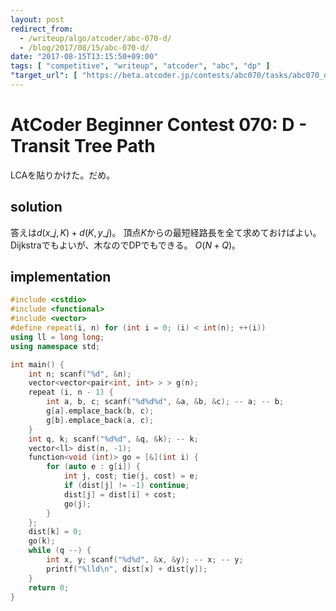 ```yaml
---
layout: post
redirect_from:
  - /writeup/algo/atcoder/abc-070-d/
  - /blog/2017/08/15/abc-070-d/
date: "2017-08-15T13:15:50+09:00"
tags: [ "competitive", "writeup", "atcoder", "abc", "dp" ]
"target_url": [ "https://beta.atcoder.jp/contests/abc070/tasks/abc070_d" ]
---
```


# AtCoder Beginner Contest 070: D - Transit Tree Path

LCAを貼りかけた。だめ。

## solution

答えは$d(x\_j, K) + d(K, y\_j)$。
頂点$K$からの最短経路長を全て求めておけばよい。Dijkstraでもよいが、木なのでDPでもできる。
$O(N + Q)$。

## implementation

``` c++
#include <cstdio>
#include <functional>
#include <vector>
#define repeat(i, n) for (int i = 0; (i) < int(n); ++(i))
using ll = long long;
using namespace std;

int main() {
    int n; scanf("%d", &n);
    vector<vector<pair<int, int> > > g(n);
    repeat (i, n - 1) {
        int a, b, c; scanf("%d%d%d", &a, &b, &c); -- a; -- b;
        g[a].emplace_back(b, c);
        g[b].emplace_back(a, c);
    }
    int q, k; scanf("%d%d", &q, &k); -- k;
    vector<ll> dist(n, -1);
    function<void (int)> go = [&](int i) {
        for (auto e : g[i]) {
            int j, cost; tie(j, cost) = e;
            if (dist[j] != -1) continue;
            dist[j] = dist[i] + cost;
            go(j);
        }
    };
    dist[k] = 0;
    go(k);
    while (q --) {
        int x, y; scanf("%d%d", &x, &y); -- x; -- y;
        printf("%lld\n", dist[x] + dist[y]);
    }
    return 0;
}
```
